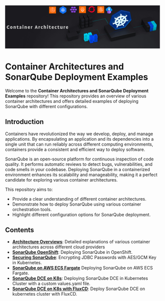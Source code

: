 ![logo](imgs/container-archi.png) 

# Container Architectures and SonarQube Deployment Examples

Welcome to the **Container Architectures and SonarQube Deployment Examples** repository! This repository provides an overview of various container architectures and offers detailed examples of deploying SonarQube with different configurations.

## Introduction

Containers have revolutionized the way we develop, deploy, and manage applications. By encapsulating an application and its dependencies into a single unit that can run reliably across different computing environments, containers provide a consistent and efficient way to deploy software.

SonarQube is an open-source platform for continuous inspection of code quality. It performs automatic reviews to detect bugs, vulnerabilities, and code smells in your codebase. Deploying SonarQube in a containerized environment enhances its scalability and manageability, making it a perfect candidate for exploring various container architectures.

This repository aims to:
- Provide a clear understanding of different container architectures.
- Demonstrate how to deploy SonarQube using various container orchestration tools.
- Highlight different configuration options for SonarQube deployment.

## Contents

- [**Architecture Overviews**](Comparative_Document/README.md): Detailed explanations of various container architectures across different cloud providers
- [**SonarQube OpenShift**](Openshift/README.md): Deploying SonarQube in OpenShift.
- [**Securing SonarQube**](https://github.com/SonarSource-Demos/k8s-helm-sq-key): Encrypting JDBC Passwords with AES/GCM Key in Kubernetes.
- [**SonarQube on AWS ECS Fargate**](https://github.com/colussim/AWS_ECS_FARGATE_SONARQUBE) Deploying SonarQube on AWS ECS Fargate.
- [**SonarQube DCE on K8s**](DCE/README.md): Deploying SonarQube DCE in Kubernetes Cluster with a custom values.yaml file.
- [**SonarQube DCE on K8s with FluxCD**](FLUX/README.md): Deploy SonarQube DCE on kubernetes cluster with FluxCD.

